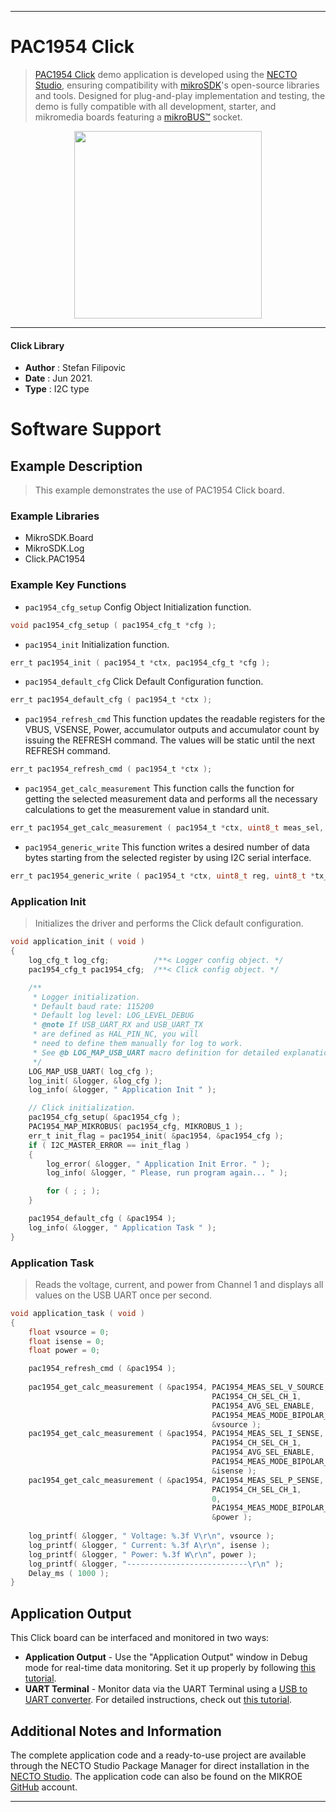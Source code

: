 
---
# PAC1954 Click

> [PAC1954 Click](https://www.mikroe.com/?pid_product=MIKROE-4291) demo application is developed using
the [NECTO Studio](https://www.mikroe.com/necto), ensuring compatibility with [mikroSDK](https://www.mikroe.com/mikrosdk)'s
open-source libraries and tools. Designed for plug-and-play implementation and testing, the demo is fully compatible with
all development, starter, and mikromedia boards featuring a [mikroBUS&trade;](https://www.mikroe.com/mikrobus) socket.

<p align="center">
  <img src="https://www.mikroe.com/?pid_product=MIKROE-4291&image=1" height=300px>
</p>

---

#### Click Library

- **Author**        : Stefan Filipovic
- **Date**          : Jun 2021.
- **Type**          : I2C type

# Software Support

## Example Description

> This example demonstrates the use of PAC1954 Click board.

### Example Libraries

- MikroSDK.Board
- MikroSDK.Log
- Click.PAC1954

### Example Key Functions

- `pac1954_cfg_setup` Config Object Initialization function.
```c
void pac1954_cfg_setup ( pac1954_cfg_t *cfg );
```

- `pac1954_init` Initialization function.
```c
err_t pac1954_init ( pac1954_t *ctx, pac1954_cfg_t *cfg );
```

- `pac1954_default_cfg` Click Default Configuration function.
```c
err_t pac1954_default_cfg ( pac1954_t *ctx );
```

- `pac1954_refresh_cmd` This function updates the readable registers for the VBUS, VSENSE, Power, accumulator outputs and accumulator count by issuing the REFRESH command. The values will be static until the next REFRESH command.
```c
err_t pac1954_refresh_cmd ( pac1954_t *ctx );
```

- `pac1954_get_calc_measurement` This function calls the function for getting the selected measurement data and performs all the necessary calculations to get the measurement value in standard unit.
```c
err_t pac1954_get_calc_measurement ( pac1954_t *ctx, uint8_t meas_sel, uint8_t ch_sel, uint8_t avg_sel, uint8_t meas_mode, float *data_out );
```

- `pac1954_generic_write` This function writes a desired number of data bytes starting from the selected register by using I2C serial interface.
```c
err_t pac1954_generic_write ( pac1954_t *ctx, uint8_t reg, uint8_t *tx_buf, uint8_t tx_len );
```

### Application Init

> Initializes the driver and performs the Click default configuration.

```c
void application_init ( void )
{
    log_cfg_t log_cfg;          /**< Logger config object. */
    pac1954_cfg_t pac1954_cfg;  /**< Click config object. */

    /** 
     * Logger initialization.
     * Default baud rate: 115200
     * Default log level: LOG_LEVEL_DEBUG
     * @note If USB_UART_RX and USB_UART_TX 
     * are defined as HAL_PIN_NC, you will 
     * need to define them manually for log to work. 
     * See @b LOG_MAP_USB_UART macro definition for detailed explanation.
     */
    LOG_MAP_USB_UART( log_cfg );
    log_init( &logger, &log_cfg );
    log_info( &logger, " Application Init " );

    // Click initialization.
    pac1954_cfg_setup( &pac1954_cfg );
    PAC1954_MAP_MIKROBUS( pac1954_cfg, MIKROBUS_1 );
    err_t init_flag = pac1954_init( &pac1954, &pac1954_cfg );
    if ( I2C_MASTER_ERROR == init_flag ) 
    {
        log_error( &logger, " Application Init Error. " );
        log_info( &logger, " Please, run program again... " );

        for ( ; ; );
    }

    pac1954_default_cfg ( &pac1954 );
    log_info( &logger, " Application Task " );
}
```

### Application Task

> Reads the voltage, current, and power from Channel 1 and displays all 
> values on the USB UART once per second.

```c
void application_task ( void )
{
    float vsource = 0;
    float isense = 0;
    float power = 0;

    pac1954_refresh_cmd ( &pac1954 );
    
    pac1954_get_calc_measurement ( &pac1954, PAC1954_MEAS_SEL_V_SOURCE, 
                                             PAC1954_CH_SEL_CH_1, 
                                             PAC1954_AVG_SEL_ENABLE, 
                                             PAC1954_MEAS_MODE_BIPOLAR_FSR,
                                             &vsource );
    pac1954_get_calc_measurement ( &pac1954, PAC1954_MEAS_SEL_I_SENSE, 
                                             PAC1954_CH_SEL_CH_1, 
                                             PAC1954_AVG_SEL_ENABLE, 
                                             PAC1954_MEAS_MODE_BIPOLAR_FSR, 
                                             &isense );
    pac1954_get_calc_measurement ( &pac1954, PAC1954_MEAS_SEL_P_SENSE, 
                                             PAC1954_CH_SEL_CH_1, 
                                             0, 
                                             PAC1954_MEAS_MODE_BIPOLAR_FSR, 
                                             &power );
    
    log_printf( &logger, " Voltage: %.3f V\r\n", vsource );
    log_printf( &logger, " Current: %.3f A\r\n", isense );
    log_printf( &logger, " Power: %.3f W\r\n", power );
    log_printf( &logger, "---------------------------\r\n" );
    Delay_ms ( 1000 );
}
```

## Application Output

This Click board can be interfaced and monitored in two ways:
- **Application Output** - Use the "Application Output" window in Debug mode for real-time data monitoring.
Set it up properly by following [this tutorial](https://www.youtube.com/watch?v=ta5yyk1Woy4).
- **UART Terminal** - Monitor data via the UART Terminal using
a [USB to UART converter](https://www.mikroe.com/click/interface/usb?interface*=uart,uart). For detailed instructions,
check out [this tutorial](https://help.mikroe.com/necto/v2/Getting%20Started/Tools/UARTTerminalTool).

## Additional Notes and Information

The complete application code and a ready-to-use project are available through the NECTO Studio Package Manager for 
direct installation in the [NECTO Studio](https://www.mikroe.com/necto). The application code can also be found on
the MIKROE [GitHub](https://github.com/MikroElektronika/mikrosdk_click_v2) account.

---

